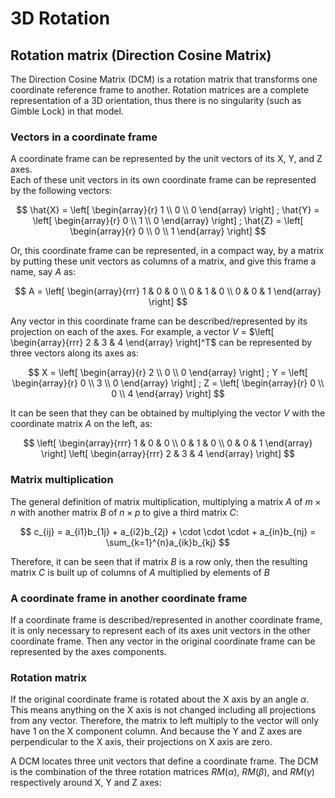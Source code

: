 # 3D Rotation

## Rotation matrix (Direction Cosine Matrix)

The Direction Cosine Matrix (DCM) is a rotation matrix that transforms one coordinate 
reference frame to another. Rotation matrices are a complete representation of a 3D 
orientation, thus there is no singularity (such as Gimble Lock) in that model.

### Vectors in a coordinate frame  

A coordinate frame can be represented by the unit vectors of its X, Y, and Z axes.  
Each of these unit vectors in its own coordinate frame can be represented by the 
following vectors:

$$
\hat{X} =
\left[ \begin{array}{r}
1 \\
0 \\
0
\end{array} \right] ;  
\hat{Y} =
\left[ \begin{array}{r}
0 \\
1 \\
0
\end{array} \right] ;  
\hat{Z} =
\left[ \begin{array}{r}
0 \\
0 \\
1
\end{array} \right]  
$$  

Or, this coordinate frame can be represented, in a compact way, by a matrix by putting 
these unit vectors as columns of a matrix, and give this frame a name, say $A$ as:  

$$ A = 
\left[ \begin{array}{rrr}
1 & 0 & 0 \\
0 & 1 & 0 \\
0 & 0 & 1
\end{array} \right]  
$$

Any vector in this coordinate frame can be described/represented by its projection on each 
of the axes. For example, a vector $V$ = $\left[ \begin{array}{rrr} 2 & 3 & 4 \end{array} \right]^T$ 
can be represented by three vectors along its axes as:  

$$
X =
\left[ \begin{array}{r}
2 \\
0 \\
0
\end{array} \right] ;  
Y =
\left[ \begin{array}{r}
0 \\
3 \\
0
\end{array} \right] ;  
Z =
\left[ \begin{array}{r}
0 \\
0 \\
4
\end{array} \right]  
$$

It can be seen that they can be obtained by multiplying the vector $V$ with the 
coordinate matrix $A$ on the left, as:  

$$
\left[ \begin{array}{rrr}
1 & 0 & 0 \\
0 & 1 & 0 \\
0 & 0 & 1
\end{array} \right]  
\left[ \begin{array}{rrr}
2 & 3 & 4
\end{array} \right]
$$

### Matrix multiplication

The general definition of matrix multiplication, multiplying a matrix $A$ of 
$m \times n$ with another matrix $B$ of $n \times p$ to give a third matrix $C$:  

$$
c_{ij} = a_{i1}b_{1j} + a_{i2}b_{2j} + \cdot \cdot \cdot  + a_{in}b_{nj} = \sum_{k=1}^{n}a_{ik}b_{kj}
$$

Therefore, it can be seen that if matrix $B$ is a row only, then the resulting 
matrix $C$ is built up of columns of $A$ multiplied by elements of $B$  

### A coordinate frame in another coordinate frame

If a coordinate frame is described/represented in another coordinate frame, it 
is only necessary to represent each of its axes unit vectors in the other coordinate 
frame. Then any vector in the original coordinate frame can be represented by 
the axes components.
  
### Rotation matrix

If the original coordinate frame is rotated about the X axis by an angle $\alpha$. 
This means anything on the X axis is not changed including all projections 
from any vector. Therefore, the matrix to left multiply to the vector will only 
have 1 on the X component column. And because the Y and Z axes are perpendicular 
to the X axis, their projections on X axis are zero.

A DCM locates three unit vectors that define a coordinate frame. The DCM is the 
combination of the three rotation matrices $RM(\alpha)$, $RM(\beta)$, and $RM(\gamma)$ 
respectively around X, Y and Z axes: